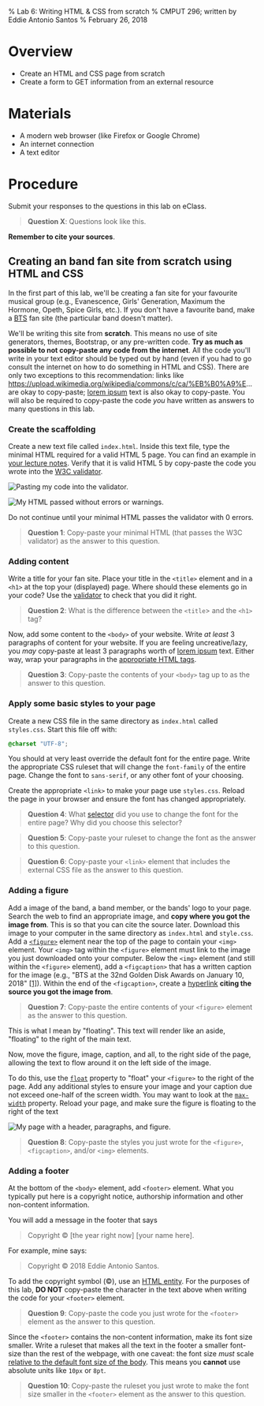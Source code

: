 % Lab 6: Writing HTML & CSS from scratch
% CMPUT 296; written by Eddie Antonio Santos
% February 26, 2018

Overview
========

 - Create an HTML and CSS page from scratch
 - Create a form to GET information from an external resource


Materials
=========

 - A modern web browser (like Firefox or Google Chrome)
 - An internet connection
 - A text editor

Procedure
=========

Submit your responses to the questions in this lab on eClass.

> **Question X**: Questions look like this.

**Remember to cite your sources**.


Creating an band fan site from scratch using HTML and CSS
---------------------------------------------------------

In the first part of this lab, we'll be creating a fan site for your
favourite musical group (e.g., Evanescence, Girls' Generation, Maximum
the Hormone, Opeth, Spice Girls, etc.). If you don't have a favourite
band, make a [BTS][] fan site (the particular band doesn't matter).

We'll be writing this site from **scratch**. This means no use of site
generators, themes, Bootstrap, or any pre-written code. **Try as much as
possible to not copy-paste any code from the internet**. All the code
you'll write in your text editor should be typed out by hand (even if
you had to go consult the internet on how to do something in HTML and
CSS). There are only two exceptions to this recommendation: links like
<span style="text-overflow:ellipsis;display:inline-block;max-width:100%;white-space:nowrap;overflow:hidden;">https://upload.wikimedia.org/wikipedia/commons/c/ca/%EB%B0%A9%ED%83%84%EC%86%8C%EB%85%84%EB%8B%A8%28BTS%29_180110_%EC%A0%9C_32%ED%9A%8C_%EA%B3%A8%EB%93%A0%EB%94%94%EC%8A%A4%ED%81%AC.png</span>
are okay to copy-paste; [lorem ipsum][] text is also okay to copy-paste.
You will also be required to copy-paste the code _you_ have written as answers to
many questions in this lab.

[BTS]: https://en.wikipedia.org/wiki/BTS_(band)
[lorem ipsum]: https://www.webpagefx.com/tools/lorem-ipsum-generator/

### Create the scaffolding

Create a new text file called `index.html`. Inside this text file, type
the minimal HTML required for a valid HTML 5 page. You can find an
example in [your lecture
notes](http://webdocs.cs.ualberta.ca/~hindle1/2014/HTML-Slides/#/3).
Verify that it is valid HTML 5 by copy-paste the code you wrote into
the [W3C validator][validator].

[validator]: https://validator.w3.org/#validate_by_input

![Pasting my code into the validator.](./lab-6/paste-into-validator.png)

![My HTML passed without errors or warnings.](./lab-6/validate-pass.png)

Do not continue until your minimal HTML passes the validator with
0 errors.

> **Question 1**: Copy-paste your minimal HTML (that passes the W3C
> validator) as the answer to this question.


### Adding content

Write a title for your fan site. Place your title in the `<title>`
element and in a `<h1>` at the top your (displayed) page. Where should
these elements go in your code? Use the [validator][] to check that you
did it right.

> **Question 2**: What is the difference between the `<title`> and the
> `<h1>` tag?

Now, add some content to the `<body>` of your website. Write *at least*
3 paragraphs of content for your website. If you are feeling uncreative/lazy, you *may*
copy-paste at least 3 paragraphs worth of [lorem ipsum][] text. Either way,
wrap your paragraphs in the [appropriate HTML tags](http://webdocs.cs.ualberta.ca/~hindle1/2014/HTML-Slides/#/9).

> **Question 3**: Copy-paste the contents of your `<body>` tag up to
> as the answer to this question.


### Apply some basic styles to your page

Create a new CSS file in the same directory as `index.html` called
`styles.css`. Start this file off with:

```css
@charset "UTF-8";
```

You should at very least override the default font for the entire page.
Write the appropriate CSS ruleset that will change the `font-family` of
the entire page. Change the font to `sans-serif`, or any other font of
your choosing.

Create the appropriate `<link>` to make your page use `styles.css`.
Reload the page in your browser and ensure the font has changed
appropriately.

> **Question 4**: What
> [selector](https://codepen.io/eddieantonio/full/NygbJR/) did you use
> to change the font for the entire page? Why did you choose this
> selector?

> **Question 5**: Copy-paste your ruleset to change the font as the
> answer to this question.

> **Question 6**: Copy-paste your `<link>` element that includes the
> external CSS file as the  answer to this question.


### Adding a figure

Add a image of the band, a band member, or the bands' logo to your page.
Search the web to find an appropriate image, and **copy where you got
the image from**. This is so that you can cite the source later.
Download this image to your computer in the same directory as
`index.html` and `style.css`. Add
a [`<figure>`](https://developer.mozilla.org/en-US/docs/Web/HTML/Element/figure)
element near the top of the page to contain your `<img>` element. Your
`<img>` tag within the `<figure>` element must link to the image you
just downloaded onto your computer. Below the `<img>` element (and still
within the `<figure>` element), add a `<figcaption>` that has a written
caption for the image (e.g., "BTS at the 32nd Golden Disk Awards on
January 10, 2018"
[[1]](https://en.wikipedia.org/w/index.php?title=BTS_(band)&oldid=826907650)).
Within the end of the `<figcaption>`, create
a [hyperlink](http://webdocs.cs.ualberta.ca/~hindle1/2014/HTML-Slides/#/14)
**citing the source you got the image from**.


> **Question 7**: Copy-paste the entire contents of your `<figure>`
> element as the answer to this question.

<aside>
This is what I mean by "floating". This text will render like an aside,
"floating" to the right of the main text.
</aside>

Now, move the figure, image, caption, and all, to the right side of the
page, allowing the text to flow around it on the left side of the image.


To do this, use the
[`float`](https://developer.mozilla.org/en-US/docs/Web/CSS/float)
property to "float" your `<figure>` to the right of the page.
Add any additional styles to ensure your image and your caption due not
exceed one-half of the screen width. You may want to look at the
[`max-width`](https://developer.mozilla.org/en-US/docs/Web/CSS/max-width)
property. Reload your page, and make sure the figure is floating to the
right of the text

![My page with a header, paragraphs, and figure.](./lab-6/with-figure.png)

> **Question 8**: Copy-paste the styles you just wrote for the
> `<figure>`, `<figcaption>`, and/or `<img>` elements.

### Adding a footer

At the bottom of the `<body>` element, add `<footer>` element. What you
typically put here is a copyright notice, authorship information and
other non-content information.

You will add a message in the footer that says

> Copyright © [the year right now] [your name here].

For example, mine says:

> Copyright © 2018 Eddie Antonio Santos.

To add the copyright symbol (©), use an [HTML entity](https://developer.mozilla.org/en-US/docs/Glossary/Entity).
For the purposes of this lab, **DO NOT** copy-paste the character in the
text above when writing the code for your `<footer>` element.

> **Question 9**: Copy-paste the code you just wrote for the `<footer>`
> element as the answer to this question.

Since the `<footer>` contains the non-content information, make its font
size smaller. Write a ruleset that makes all the text in the footer
a smaller font-size than the rest of the webpage, with one caveat: the
font size *must* scale
[relative to the default font size of the body](https://developer.mozilla.org/en-US/docs/Learn/CSS/Introduction_to_CSS/Values_and_units).
This means you **cannot** use absolute units like `10px` or `8pt`.

> **Question 10**: Copy-paste the ruleset you just wrote to make the
> font size smaller in the `<footer>` element as the answer to this
> question.

<!--

 - Use a <span> to apply inline styles http://webdocs.cs.ualberta.ca/~hindle1/2014/HTML-Slides/#/17
 - apply display: inline-block;
 - Maybe like a transform: rotate(12deg);
 - What happens when you remove display: inline-block from this span?
   Why does this happen?


 - A custom hyperlink style with :hover http://webdocs.cs.ualberta.ca/~hindle1/2014/HTML-Slides/#/32

 - Fancy Captital Letter for the first item of a paragraph WITHOUT modifying the HTML. Show the CSS. http://webdocs.cs.ualberta.ca/~hindle1/2014/HTML-Slides/#/32

---

<form action="http://localhost:8000/"> http://webdocs.cs.ualberta.ca/~hindle1/2014/HTML-Slides/#/38
<select> http://webdocs.cs.ualberta.ca/~hindle1/2014/HTML-Slides/#/42
   OR <input type="radio"> http://webdocs.cs.ualberta.ca/~hindle1/2014/HTML-Slides/#/41

<form>

inspect element

resizing image with CSS width: height:


-->
